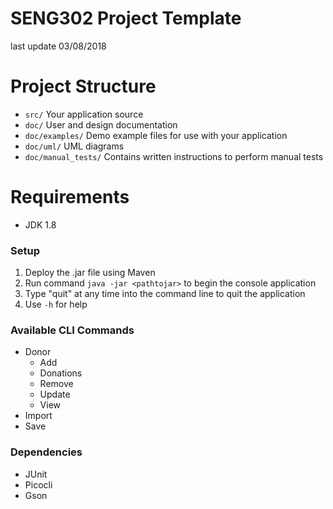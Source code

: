 # SENG302 Project Template
last update 03/08/2018

# Project Structure
 - `src/` Your application source
 - `doc/` User and design documentation
 - `doc/examples/` Demo example files for use with your application
 - `doc/uml/` UML diagrams
 - `doc/manual_tests/` Contains written instructions to perform manual tests
 
 # Requirements
 
 * JDK 1.8
 
 ### Setup
 
 1. Deploy the .jar file using Maven
 2. Run command `java -jar <pathtojar>` to begin the console application
 3. Type "quit" at any time into the command line to quit the application
 4. Use `-h` for help
 
 ### Available CLI Commands
 
 * Donor
    * Add
    * Donations
    * Remove
    * Update
    * View
 * Import
 * Save
 
 ### Dependencies
 
 * JUnit
 * Picocli
 * Gson
